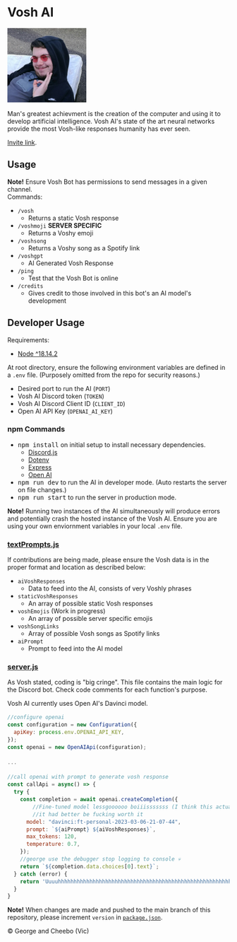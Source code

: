 # Vosh AI

![Vosh](/media/vosh.PNG)

Man's greatest achievment is the creation of the computer and using it to develop artificial intelligence. Vosh AI's state of the art neural networks provide the most Vosh-like responses humanity has ever seen.

[Invite link](https://discord.com/api/oauth2/authorize?client_id=1078241997774659714&permissions=2048&scope=bot).

## Usage
**Note!** Ensure Vosh Bot has permissions to send messages in a given channel.<br>
Commands:
- `/vosh`
    - Returns a static Vosh response
- `/voshmoji` **SERVER SPECIFIC**
    - Returns a Voshy emoji
- `/voshsong`
    - Returns a Voshy song as a Spotify link
- `/voshgpt`
    - AI Generated Vosh Response
- `/ping`
    - Test that the Vosh Bot is online
- `/credits`
    - Gives credit to those involved in this bot's an AI model's development

## Developer Usage
Requirements:
- [Node ^18.14.2](https://nodejs.org/en/)

At root directory, ensure the following environment variables are defined in a `.env` file. (Purposely omitted from the repo for security reasons.)
- Desired port to run the AI (`PORT`)
- Vosh AI Discord token (`TOKEN`)
- Vosh AI Discord Client ID (`CLIENT_ID`)
- Open AI API Key (`OPENAI_AI_KEY`)

### npm Commands
- <kbd>npm install</kbd> on initial setup to install necessary dependencies.
    - [Discord.js](https://discordjs.guide/#before-you-begin)
    - [Dotenv](https://www.npmjs.com/package/dotenv)
    - [Express](https://expressjs.com/)
    - [Open AI](https://openai.com/blog/openai-api)
- <kbd>npm run dev</kbd> to run the AI in developer mode. (Auto restarts the server on file changes.)
- <kbd>npm run start</kbd> to run the server in production mode.

**Note!** Running two instances of the AI simultaneously will produce errors and potentially crash the hosted instance of the Vosh AI. Ensure you are using your own enviornment variables in your local `.env` file.

### [textPrompts.js](/textPrompts.js)
If contributions are being made, please ensure the Vosh data is in the proper format and location as described below:
- `aiVoshResponses`
    - Data to feed into the AI, consists of very Voshly phrases
- `staticVoshResponses`
    - An array of possible static Vosh responses
- `voshEmojis` (Work in progress)
    - An array of possible server specific emojis
- `voshSongLinks`
    - Array of possible Vosh songs as Spotify links
- `aiPrompt`
    - Prompt to feed into the AI model

### [server.js](/server.js)
As Vosh stated, coding is "big cringe". This file contains the main logic for the Discord bot. Check code comments for each function's purpose.

Vosh AI currently uses Open AI's Davinci model.

```javascript
//configure openai
const configuration = new Configuration({
  apiKey: process.env.OPENAI_API_KEY,
});
const openai = new OpenAIApi(configuration);

...

//call openai with prompt to generate vosh response
const callApi = async() => {
  try {
    const completion = await openai.createCompletion({
		//Fine-tuned model lessgoooooo boiiisssssss (I think this actually costs me even more money
		//it had better be fucking worth it
      model: "davinci:ft-personal-2023-03-06-21-07-44",
      prompt: `${aiPrompt} ${aiVoshResponses}`,
      max_tokens: 120,
      temperature: 0.7,
    });
    //george use the debugger stop logging to console 💀
    return `${completion.data.choices[0].text}`;
  } catch (error) {
    return 'Uuuuhhhhhhhhhhhhhhhhhhhhhhhhhhhhhhhhhhhhhhhhhhhhhhhhhhhhhhhhhhhhhhhhhhhhhhhhh'
  }
}
```

**Note!** When changes are made and pushed to the main branch of this repository, please increment `version` in [`package.json`](/package.json).

&copy; George and Cheebo (Vic)
